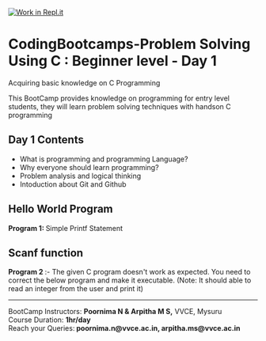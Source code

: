 [![Work in Repl.it](https://classroom.github.com/assets/work-in-replit-14baed9a392b3a25080506f3b7b6d57f295ec2978f6f33ec97e36a161684cbe9.svg)](https://classroom.github.com/online_ide?assignment_repo_id=4800296&assignment_repo_type=AssignmentRepo)
# CodingBootcamps-Problem Solving Using C : Beginner level - Day 1
Acquiring basic knowledge on C Programming
<p> This BootCamp provides knowledge on programming for entry level students, they will learn problem solving techniques with handson C programming </p>

<h2> Day 1 Contents </h2>
<ul>
  <li> What is programming and programming Language? </li>
  <li> Why everyone should learn programming? </li>
  <li> Problem analysis and logical thinking </li>
  <li> Intoduction about Git and Github </li>
  </ul>
  <h2>Hello World Program </h2>
  <p><b>  Program 1: </b> Simple Printf Statement </h2>
  <h2> Scanf function </h2>
 <b> Program 2 </b> :- The given C program doesn&#39;t work as expected. You need to correct the below program and make it executable.
 (Note: It should able to read an integer from the user and print it)

  <hr>
  BootCamp Instructors: <b>Poornima N & Arpitha M S,</b> VVCE, Mysuru <br>
  Course Duration: <b>1hr/day</b> <br>
  Reach your Queries:<b> poornima.n@vvce.ac.in, arpitha.ms@vvce.ac.in </b>
  
 
